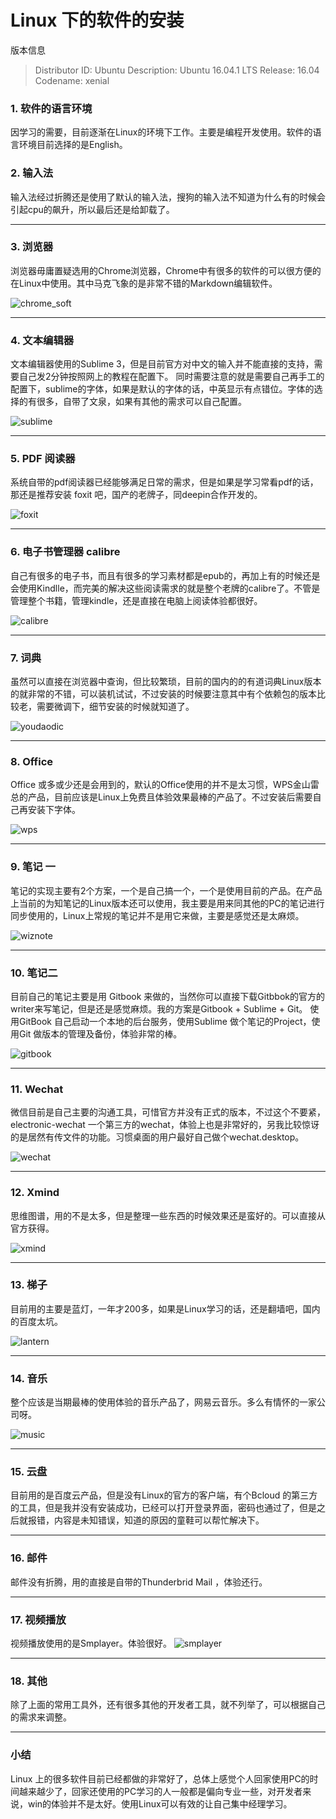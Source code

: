 # Linux 下的软件的安装

版本信息
> Distributor ID:	Ubuntu
> Description:	Ubuntu 16.04.1 LTS
> Release:	16.04
> Codename:	xenial

### 1. 软件的语言环境
因学习的需要，目前逐渐在Linux的环境下工作。主要是编程开发使用。软件的语言环境目前选择的是English。

### 2. 输入法
输入法经过折腾还是使用了默认的输入法，搜狗的输入法不知道为什么有的时候会引起cpu的飙升，所以最后还是给卸载了。

---
### 3. 浏览器
浏览器毋庸置疑选用的Chrome浏览器，Chrome中有很多的软件的可以很方便的在Linux中使用。其中马克飞象的是非常不错的Markdown编辑软件。

![chrome_soft][1]

---
### 4. 文本编辑器
文本编辑器使用的Sublime 3，但是目前官方对中文的输入并不能直接的支持，需要自己发2分钟按照网上的教程在配置下。
同时需要注意的就是需要自己再手工的配置下，sublime的字体，如果是默认的字体的话，中英显示有点错位。字体的选择的有很多，自带了文泉，如果有其他的需求可以自己配置。

![sublime][2]

---
### 5. PDF 阅读器
系统自带的pdf阅读器已经能够满足日常的需求，但是如果是学习常看pdf的话，那还是推荐安装 foxit 吧，国产的老牌子，同deepin合作开发的。

![foxit][3]

---
### 6. 电子书管理器 calibre 
自己有很多的电子书，而且有很多的学习素材都是epub的，再加上有的时候还是会使用Kindlle，而完美的解决这些阅读需求的就是整个老牌的calibre了。不管是管理整个书籍，管理kindle，还是直接在电脑上阅读体验都很好。

![calibre][4]

---
### 7. 词典
虽然可以直接在浏览器中查询，但比较繁琐，目前的国内的的有道词典Linux版本的就非常的不错，可以装机试试，不过安装的时候要注意其中有个依赖包的版本比较老，需要微调下，细节安装的时候就知道了。

![youdaodic][5]

---
### 8. Office
Office 或多或少还是会用到的，默认的Office使用的并不是太习惯，WPS金山雷总的产品，目前应该是Linux上免费且体验效果最棒的产品了。不过安装后需要自己再安装下字体。

![wps][6]

---
### 9. 笔记 一
笔记的实现主要有2个方案，一个是自己搞一个，一个是使用目前的产品。在产品上当前的为知笔记的Linux版本还可以使用，我主要是用来同其他的PC的笔记进行同步使用的，Linux上常规的笔记并不是用它来做，主要是感觉还是太麻烦。

![wiznote][7]

---
### 10. 笔记二
目前自己的笔记主要是用 Gitbook 来做的，当然你可以直接下载Gitbbok的官方的writer来写笔记，但是还是感觉麻烦。我的方案是Gitbook + Sublime + Git。
使用GitBook 自己启动一个本地的后台服务，使用Sublime 做个笔记的Project，使用Git 做版本的管理及备份，体验非常的棒。

![gitbook][8]

---
### 11. Wechat
微信目前是自己主要的沟通工具，可惜官方并没有正式的版本，不过这个不要紧，electronic-wechat 一个第三方的wechat，体验上也是非常好的，另我比较惊讶的是居然有传文件的功能。习惯桌面的用户最好自己做个wechat.desktop。

![wechat][9]

---
### 12. Xmind
思维图谱，用的不是太多，但是整理一些东西的时候效果还是蛮好的。可以直接从官方获得。

![xmind][10]

---
### 13. 梯子
目前用的主要是蓝灯，一年才200多，如果是Linux学习的话，还是翻墙吧，国内的百度太坑。

![lantern][11]

---
### 14. 音乐
整个应该是当期最棒的使用体验的音乐产品了，网易云音乐。多么有情怀的一家公司呀。

![music][12]

---
### 15. 云盘
目前用的是百度云产品，但是没有Linux的官方的客户端，有个Bcloud 的第三方的工具，但是我并没有安装成功，已经可以打开登录界面，密码也通过了，但是之后就报错，内容是未知错误，知道的原因的童鞋可以帮忙解决下。

---
### 16. 邮件
邮件没有折腾，用的直接是自带的Thunderbrid Mail ，体验还行。

---
### 17. 视频播放
视频播放使用的是Smplayer。体验很好。
![smplayer][13]


---
### 18. 其他
除了上面的常用工具外，还有很多其他的开发者工具，就不列举了，可以根据自己的需求来调整。


---

### 小结

Linux 上的很多软件目前已经都做的非常好了，总体上感觉个人回家使用PC的时间越来越少了，回家还使用的PC学习的人一般都是偏向专业一些，对开发者来说，win的体验并不是太好。使用Linux可以有效的让自己集中经理学习。




[1]:./img/chrome_soft.png
[2]:./img/sublime.png
[3]:./img/foxit.png
[4]:./img/calibre.png
[5]:./img/youdaodic.png
[6]:./img/wps.png
[7]:./img/wiznote.png
[8]:./img/gitbook.png
[9]:./img/wechat.png
[10]:./img/xmind.png
[11]:./img/lantern.png
[12]:./img/music.png
[13]:./img/smplayer.png














































